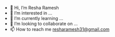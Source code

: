 - 👋 Hi, I’m Resha Ramesh
- 👀 I’m interested in ...
- 🌱 I’m currently learning ...
- 💞️ I’m looking to collaborate on ...
- 📫 How to reach me resharamesh31@gmail.com

<!---
resha31/resha31 is a ✨ special ✨ repository because its `README.md` (this file) appears on your GitHub profile.
You can click the Preview link to take a look at your changes.
--->
